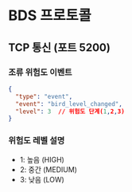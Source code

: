 # BDS 프로토콜

## TCP 통신 (포트 5200)

### 조류 위험도 이벤트
```json
{
  "type": "event",
  "event": "bird_level_changed",
  "level": 3  // 위험도 단계(1,2,3)
}
```

### 위험도 레벨 설명
- 1: 높음 (HIGH)
- 2: 중간 (MEDIUM)
- 3: 낮음 (LOW) 